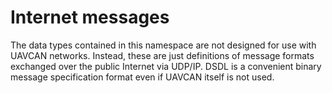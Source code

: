 Internet messages
=================

The data types contained in this namespace are not designed for use with UAVCAN networks.
Instead, these are just definitions of message formats exchanged over the public Internet via UDP/IP.
DSDL is a convenient binary message specification format even if UAVCAN itself is not used.
